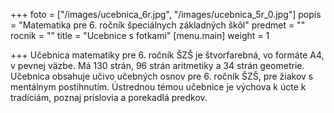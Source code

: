 +++
foto = ["/images/ucebnica_6r.jpg", "/images/ucebnica_5r_0.jpg"]
popis = "Matematika pre 6. ročník špeciálnych základných škôl"
predmet = ""
rocnik = ""
title = "Ucebnice s fotkami"
[menu.main]
weight = 1

+++
Učebnica matematiky pre 6. ročník ŠZŠ je štvorfarebná, vo formáte A4, v pevnej väzbe. Má 130 strán, 96 strán aritmetiky a 34 strán geometrie.  Učebnica obsahuje učivo učebných osnov pre 6. ročník ŠZŠ, pre žiakov s mentálnym postihnutím. Ústrednou témou učebnice je výchova k úcte k tradíciám, poznaj príslovia a porekadlá predkov.